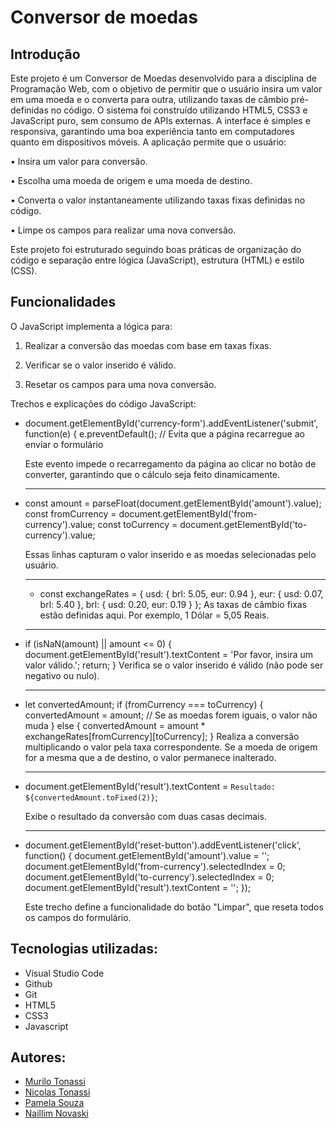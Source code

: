 # Conversor de moedas

## Introdução

Este projeto é um Conversor de Moedas desenvolvido para a disciplina de Programação Web, com o objetivo de permitir que o usuário insira um valor em uma moeda e o converta para outra, utilizando taxas de câmbio pré-definidas no código. O sistema foi construído utilizando HTML5, CSS3 e JavaScript puro, sem consumo de APIs externas. A interface é simples e responsiva, garantindo uma boa experiência tanto em computadores quanto em dispositivos móveis.
A aplicação permite que o usuário:
 
• Insira um valor para conversão.
 
• Escolha uma moeda de origem e uma moeda de destino.
 
• Converta o valor instantaneamente utilizando taxas fixas definidas no código.
 
• Limpe os campos para realizar uma nova conversão.
 
Este projeto foi estruturado seguindo boas práticas de organização do código e separação entre lógica (JavaScript), estrutura (HTML) e estilo (CSS).

## Funcionalidades

O JavaScript implementa a lógica para:
1. Realizar a conversão das moedas com base em taxas fixas.
 
2. Verificar se o valor inserido é válido.
 
3. Resetar os campos para uma nova conversão.
 
Trechos e explicações do código JavaScript:

- document.getElementById('currency-form').addEventListener('submit', function(e) {
    e.preventDefault();  // Evita que a página recarregue ao enviar o formulário

    Este evento impede o recarregamento da página ao clicar no botão de converter, garantindo que o cálculo seja feito dinamicamente.
    <hr>

- const amount = parseFloat(document.getElementById('amount').value);
    const fromCurrency = document.getElementById('from-currency').value;
    const toCurrency = document.getElementById('to-currency').value;

    Essas linhas capturam o valor inserido e as moedas selecionadas pelo usuário.
    <hr>

    - const exchangeRates = {
    usd: { brl: 5.05, eur: 0.94 },
    eur: { usd: 0.07, brl: 5.40 },
    brl: { usd: 0.20, eur: 0.19 }
};
     As taxas de câmbio fixas estão definidas aqui. Por exemplo, 1 Dólar = 5,05 Reais.
     <hr>

 - if (isNaN(amount) || amount <= 0) {
    document.getElementById('result').textContent = 'Por favor, insira um valor válido.';
    return;
}
    Verifica se o valor inserido é válido (não pode ser negativo ou nulo).
    <hr>


- let convertedAmount;
if (fromCurrency === toCurrency) {
    convertedAmount = amount;  // Se as moedas forem iguais, o valor não muda
} else {
    convertedAmount = amount * exchangeRates[fromCurrency][toCurrency];
}
    Realiza a conversão multiplicando o valor pela taxa correspondente. Se a moeda de origem for a mesma que a de destino, o valor permanece inalterado.
    <hr>


- document.getElementById('result').textContent = `Resultado: ${convertedAmount.toFixed(2)}`;

    Exibe o resultado da conversão com duas casas decimais.
    <hr>


- document.getElementById('reset-button').addEventListener('click', function() {
    document.getElementById('amount').value = '';
    document.getElementById('from-currency').selectedIndex = 0;
    document.getElementById('to-currency').selectedIndex = 0;
    document.getElementById('result').textContent = '';
});

    Este trecho define a funcionalidade do botão "Limpar", que reseta todos os campos do formulário.
 

 ## Tecnologias utilizadas:
- Visual Studio Code
 - Github
 - Git
 - HTML5
 - CSS3
 - Javascript

  ## Autores:
- [Murilo Tonassi](https://github.com/murilo-tonassi)
- [Nicolas Tonassi](https://github.com/nicolas-tonassi)
- [Pamela Souza](https://github.com/PamelaSouzaSilva)
- [Naillim Novaski](https://github.com/naillimnovaski)

